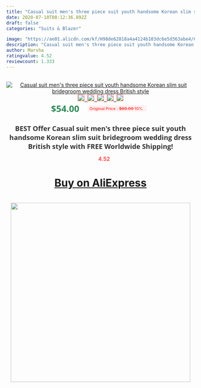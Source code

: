 ```yaml
---
title: "Casual suit men's three piece suit youth handsome Korean slim suit bridegroom wedding dress British style"
date: 2020-07-10T08:12:36.892Z
draft: false
categories: "Suits & Blazer"

image: "https://ae01.alicdn.com/kf/H98de62818a4a4124b103dc6e5d363abe4/Casual-suit-men-s-three-piece-suit-youth-handsome-Korean-slim-suit-bridegroom-wedding-dress-British.jpg"
description: "Casual suit men's three piece suit youth handsome Korean slim suit bridegroom wedding dress British style"
author: Marsha
ratingvalue: 4.52
reviewcount: 1.333
---
```

<br>
<div style="text-align: center;">
<a href="https://s.click.aliexpress.com/e/_9f7ATx" target="_blank" rel="nofollow noopener noreferrer"><img alt="Casual suit men's three piece suit youth handsome Korean slim suit bridegroom wedding dress British style" class="magnifier-image" src="https://ae01.alicdn.com/kf/H98de62818a4a4124b103dc6e5d363abe4/Casual-suit-men-s-three-piece-suit-youth-handsome-Korean-slim-suit-bridegroom-wedding-dress-British.jpg_640x640.jpg">
<br>
<img style="border:1px solid salmon" src="https://ae01.alicdn.com/kf/H98de62818a4a4124b103dc6e5d363abe4/Casual-suit-men-s-three-piece-suit-youth-handsome-Korean-slim-suit-bridegroom-wedding-dress-British.jpg_120x120.jpg">&nbsp;&nbsp;<img style="border:1px solid salmon" src="https://ae01.alicdn.com/kf/Hd4fbcf707d1d4b1aa09215e18cfaa984l/Casual-suit-men-s-three-piece-suit-youth-handsome-Korean-slim-suit-bridegroom-wedding-dress-British.jpg_120x120.jpg">&nbsp;&nbsp;<img style="border:1px solid salmon" src="https://ae01.alicdn.com/kf/H4bca21f08ee74aa5b292f671ef593e09T/Casual-suit-men-s-three-piece-suit-youth-handsome-Korean-slim-suit-bridegroom-wedding-dress-British.jpg_120x120.jpg">&nbsp;&nbsp;<img style="border:1px solid salmon" src="https://ae01.alicdn.com/kf/Hbd3f0da65d6b4776a7b873c2a6530605l/Casual-suit-men-s-three-piece-suit-youth-handsome-Korean-slim-suit-bridegroom-wedding-dress-British.jpg_120x120.jpg">&nbsp;&nbsp;<img style="border:1px solid salmon" src="https://ae01.alicdn.com/kf/H79799c9fafc14822a1865eea815275ce6/Casual-suit-men-s-three-piece-suit-youth-handsome-Korean-slim-suit-bridegroom-wedding-dress-British.jpg_120x120.jpg"></a></div><br0>
<div style="text-align: center;"><span style="background-color: white; border: 0px; box-sizing: border-box; color: seagreen; display: inline-block; font-family: &quot;open sans&quot; , &quot;arial&quot; , &quot;helvetica&quot; , sans-serif , &quot;heiti&quot;; font-size: 24px; font-stretch: inherit; font-weight: 700; line-height: inherit; margin: 0px 10px 0px 0px; padding: 0px; vertical-align: middle;">$54.00 </span>
<span style="background: rgb(255 , 241 , 241); border-radius: 3px; border: 0px; box-sizing: border-box; color: #ff4747; display: inline-block; font-family: inherit; font-size: 12px; font-stretch: inherit; font-style: inherit; font-variant: inherit; font-weight: 600; line-height: inherit; margin: 0px; padding: 2px 5px; transform: scale(0.9); vertical-align: middle;">Original Price : <b style="text-decoration: line-through;">$60.00 </b> 10%&nbsp;&nbsp;</span></div>
<h1 style="color: #333333; display: inline-block; font-family: &quot;open sans&quot; , &quot;arial&quot; , &quot;helvetica&quot; , sans-serif , &quot;heiti&quot;; font-size: 18px; font-stretch: inherit; font-weight: 700; text-align: center;">BEST Offer Casual suit men's three piece suit youth handsome Korean slim suit bridegroom wedding dress British style with FREE Worldwide Shipping!</h1>
<div style="color: #ff4747; text-align: center;">
<img src="https://4.bp.blogspot.com/-M0ZcTcb-5uY/XleCXlxnR4I/AAAAAAAAAEc/OrjgMkXV1oMQFaCRZj5HQwOCBcu3w1FegCPcBGAYYCw/s1600/star.png" style="height: 15px;">&nbsp;<b>4.52</b></div>
<div class="button_cont" align="center"><a class="buynow_a" href="https://s.click.aliexpress.com/e/_9f7ATx" target="_blank" rel="nofollow noopener noreferrer"><H1>Buy on AliExpress</H1></a></div><br>
<div class="separator" style="clear: both; text-align: center;">
<img src="https://lh3.googleusercontent.com/-pTy5HemUv9M/XlePHvY0dAI/AAAAAAAAAE4/0nX5iRUoIWY8eMW9Dpxeirr157OZliDIgCLcBGAsYHQ/s1600/badge.gif" width="480">
</div>
